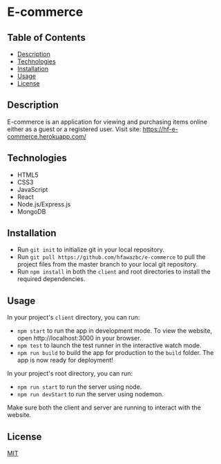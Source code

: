 # E-commerce

## Table of Contents
- [Description](#description)
- [Technologies](#technologies)
- [Installation](#installation)
- [Usage](#usage)
- [License](#license)

## Description
E-commerce is an application for viewing and purchasing items online either as a guest or a registered user.
Visit site: https://hf-e-commerce.herokuapp.com/

## Technologies
- HTML5
- CSS3
- JavaScript
- React
- Node.js/Express.js
- MongoDB

## Installation
- Run ```git init``` to initialize git in your local repository.
- Run ```git pull https://github.com/hfawazbc/e-commerce``` to pull the project files from the master branch to your local git repository.
- Run ```npm install``` in both the ```client``` and root directories to install the required dependencies.

## Usage
In your project's ```client``` directory, you can run:
- ```npm start``` to run the app in development mode. To view the website, open http://localhost:3000 in your browser.
- ```npm test``` to launch the test runner in the interactive watch mode.
- ```npm run build``` to build the app for production to the ```build``` folder. The app is now ready for deployment!

In your project's root directory, you can run:
- ```npm run start``` to run the server using node.
- ```npm run devStart``` to run the server using nodemon.

Make sure both the client and server are running to interact with the website.

## License
[MIT](./LICENSE)
